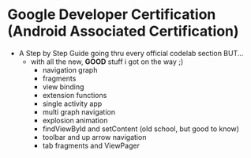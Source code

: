 # Google Developer Certification (Android Associated Certification)
- A Step by Step Guide going thru every official codelab section BUT...
  - with all the new, **GOOD** stuff i got on the way ;)
    - navigation graph
    - fragments
    - view binding
    - extension functions
    - single activity app
    - multi graph navigation
    - explosion animation
    - findViewById and setContent (old school, but good to know)
    - toolbar and up arrow navigation
    - tab fragments and ViewPager

